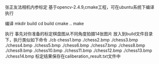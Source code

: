 张正友法相机内参标定
基于opencv-2.4.9,cmake工程，可在ubuntu系统下编译执行

编译
mkdir build
cd build
cmake ..
make 


执行
事先对你准备的标定棋盘图从不同角度拍摄14张图片
放入到build文件目录下，执行类似如下命令
./cb chess1.bmp ./chess2.bmp ./chess3.bmp ./chess4.bmp ./chess5.bmp ./chess6.bmp ./chess7.bmp ./chess8.bmp ./chess9.bmp ./chess10.bmp ./chess11.bmp ./chess12.bmp ./chess13.bmp ./chess14.bmp
标定结果保存在caliberation_result.txt文件中
